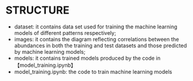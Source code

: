 # STRUCTURE
+ dataset: it contains data set used for training the machine learning models of different patterns respectively;
+ images: it contains the diagram reflecting correlations between the abundances in both the training and test datasets and those predicted by machine learning models;
+ models: it contains trained models produced by the code in 【model_training.ipynb】
+ model_training.ipynb: the code to train machine learning models
